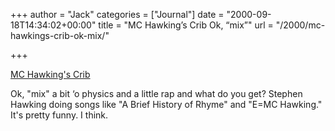 +++
author = "Jack"
categories = ["Journal"]
date = "2000-09-18T14:34:02+00:00"
title = "MC Hawking’s Crib Ok, “mix”"
url = "/2000/mc-hawkings-crib-ok-mix/"

+++

[MC Hawking's Crib][1]

Ok, "mix" a bit &#8216;o physics and a little rap and what do you get? Stephen Hawking doing songs like "A Brief History of Rhyme" and "E=MC Hawking." It's pretty funny. I think.

 [1]: http://www.mchawking.com